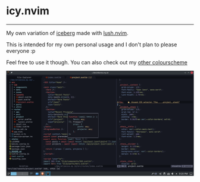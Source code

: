# icy.nvim

---

My own variation of [iceberg](https://github.com/cocopon/iceberg.vim) made with [lush.nvim](https://github.com/rktjmp/lush.nvim).

This is intended for my own personal usage and I don't plan to please everyone :p

Feel free to use it though. You can also check out my [other colourscheme](https://github.com/elianiva/gruvy.nvim)

![asdf](./asdf.png)

